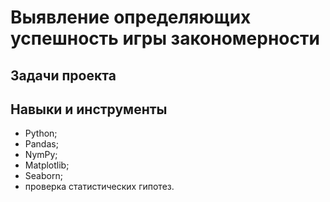 # Выявление определяющих успешность игры закономерности

## Задачи проекта


## Навыки и инструменты
- Python;
- Pandas;
- NymPy;
- Matplotlib;
- Seaborn;
- проверка статистических гипотез.





